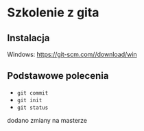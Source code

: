 # Szkolenie z gita

## Instalacja
Windows: <https://git-scm.com//download/win>

## Podstawowe polecenia

- `git commit`
- `git init`
- `git status`


dodano zmiany na masterze

